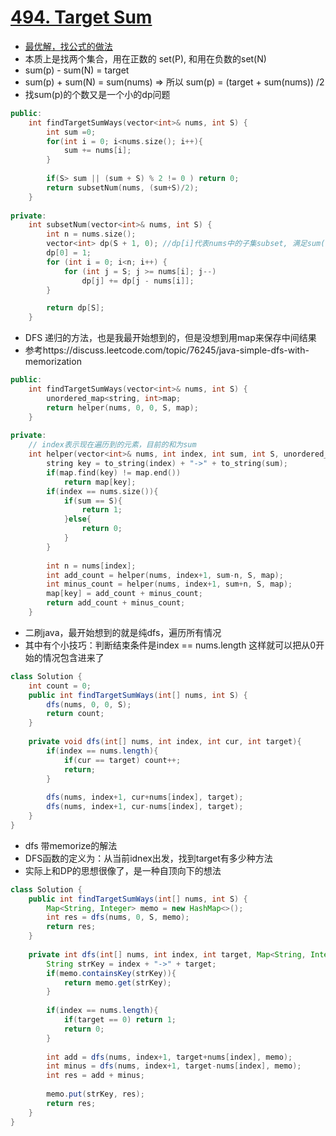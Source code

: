 # [494. Target Sum](https://leetcode.com/problems/target-sum/description/)
* [最优解，找公式的做法](https://discuss.leetcode.com/topic/76243/java-15-ms-c-3-ms-o-ns-iterative-dp-solution-using-subset-sum-with-explanation)
*  本质上是找两个集合，用在正数的 set(P), 和用在负数的set(N)
*  sum(p) - sum(N) = target
*  sum(p) + sum(N) = sum(nums) => 所以 sum(p) = (target + sum(nums)) /2 
*  找sum(p)的个数又是一个小的dp问题

```c++
public:
    int findTargetSumWays(vector<int>& nums, int S) {
        int sum =0;
        for(int i = 0; i<nums.size(); i++){
            sum += nums[i];
        }
        
        if(S> sum || (sum + S) % 2 != 0 ) return 0;
        return subsetNum(nums, (sum+S)/2);
    }
    
private:
	int subsetNum(vector<int>& nums, int S) {
		int n = nums.size();
		vector<int> dp(S + 1, 0); //dp[i]代表nums中的子集subset, 满足sum(subset)=j的个数
		dp[0] = 1;
		for (int i = 0; i<n; i++) {
			for (int j = S; j >= nums[i]; j--)
				dp[j] += dp[j - nums[i]];
		}

		return dp[S];
	}
```

* DFS 递归的方法，也是我最开始想到的，但是没想到用map来保存中间结果
* 参考https://discuss.leetcode.com/topic/76245/java-simple-dfs-with-memorization

```c++
public:
    int findTargetSumWays(vector<int>& nums, int S) {
        unordered_map<string, int>map;
        return helper(nums, 0, 0, S, map);
    }
    
private:
    // index表示现在遍历到的元素，目前的和为sum
    int helper(vector<int>& nums, int index, int sum, int S, unordered_map<string, int>& map){
        string key = to_string(index) + "->" + to_string(sum);       
        if(map.find(key) != map.end())
            return map[key];
        if(index == nums.size()){
            if(sum == S){
                return 1;
            }else{
                return 0;
            }
        }
        
        int n = nums[index];
        int add_count = helper(nums, index+1, sum-n, S, map);
        int minus_count = helper(nums, index+1, sum+n, S, map);
        map[key] = add_count + minus_count;
        return add_count + minus_count;
    }
```

* 二刷java，最开始想到的就是纯dfs，遍历所有情况
* 其中有个小技巧：判断结束条件是index == nums.length 这样就可以把从0开始的情况包含进来了

```java
class Solution {
    int count = 0;
    public int findTargetSumWays(int[] nums, int S) {
        dfs(nums, 0, 0, S);
        return count;
    }
    
    private void dfs(int[] nums, int index, int cur, int target){
        if(index == nums.length){
            if(cur == target) count++;
            return;
        }
        
        dfs(nums, index+1, cur+nums[index], target);
        dfs(nums, index+1, cur-nums[index], target);
    }
}

```

* dfs 带memorize的解法
* DFS函数的定义为：从当前idnex出发，找到target有多少种方法
* 实际上和DP的思想很像了，是一种自顶向下的想法

```java
class Solution {
    public int findTargetSumWays(int[] nums, int S) {
        Map<String, Integer> memo = new HashMap<>();
        int res = dfs(nums, 0, S, memo);
        return res;
    }
    
    private int dfs(int[] nums, int index, int target, Map<String, Integer> memo){
        String strKey = index + "->" + target;
        if(memo.containsKey(strKey)){
            return memo.get(strKey);
        }
        
        if(index == nums.length){
            if(target == 0) return 1;
            return 0;
        }
        
        int add = dfs(nums, index+1, target+nums[index], memo);
        int minus = dfs(nums, index+1, target-nums[index], memo);
        int res = add + minus;
        
        memo.put(strKey, res);
        return res;
    }
}
```

